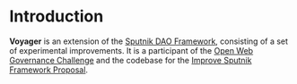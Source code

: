 # Introduction

**Voyager** is an extension of the [Sputnik DAO Framework](https://github.com/near-daos/sputnik-dao-contract), consisting of a set of experimental improvements. It is a participant of the [Open Web Governance Challenge](https://metagov.github.io/open-web-challenge/) and the codebase for the [Improve Sputnik Framework Proposal](https://gov.near.org/t/proposal-improve-sputnik-framework/2202). 

